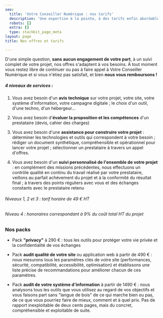 ```yaml
---
seo:
  title: 'Votre Conseiller Numérique : nos tarifs'
  description: 'Une expertise à la pointe, à des tarifs enfin abordables. '
  robots: []
  extra: []
  type: stackbit_page_meta
layout: page
title: Nos offres et tarifs

---
```

D'une simple question, **sans aucun engagement de votre part**, à un suivi complet de votre projet, nos offres s'adaptent à vos besoins. À tout moment vous restez libre de continuer ou pas à faire appel à Votre Conseiller Numérique et si vous n'étiez pas satisfait, et bien **nous vous remboursons !**

##### 4 niveaux de services :

1.  Vous avez besoin d'un **avis technique** sur votre projet, votre site, votre système d'information, votre campagne digitale ; le choix d'un outil, d'une techno, d'un hébergeur...

2.  Vous avez besoin d'**évaluer la proposition et les compétences** d'un prestataire (devis, cahier des charges)

3.  Vous avez besoin d'une **assistance pour construire votre projet** : déterminer les technologies et outils qui correspondent à votre besoin ; rédiger un document synthétique, compréhensible et opérationnel pour lancer votre projet ; sélectionner un prestataire à travers un appel d'offres.

4.  Vous avez besoin d'un **suivi personnalisé de l'ensemble de votre projet** : en complément des missions précédentes, nous effectuons un contrôle qualité en continu du travail réalisé par votre prestataire, veillons au parfait achèvement du projet et à la conformité du résultat final ; à travers des points réguliers avec vous et des échanges constants avec le prestataire retenu

###### Niveaux 1, 2 et 3 : tarif horaire de 49 € HT

###### Niveau 4 : honoraires correspondant à 9% du coût total HT du projet

### Nos packs

*   Pack **"privacy"** à 290 € : tous les outils pour protéger votre vie privée et la confidentialité de vos échanges

*   Pack **audit qualité de votre site** ou application web à partir de 490 € : nous mesurons tous les paramètres clés de votre site (performances, sécurité, compatibilité, accessibilité, optimisation) et établissons une liste précise de recommandations pour améliorer chacun de ces paramètres.

*   Pack **audit de votre système d'information** à partir de 1490 € : nous analysons tous les outils que vous utilisez au regard de vos objectifs et vous faisons part sans "langue de bois" de ce qui marche bien ou pas, de ce que vous pourriez faire de mieux, comment et à quel prix. Pas de rapport inexploitable de deux cents pages, mais du concret, compréhensible et exploitable de suite.